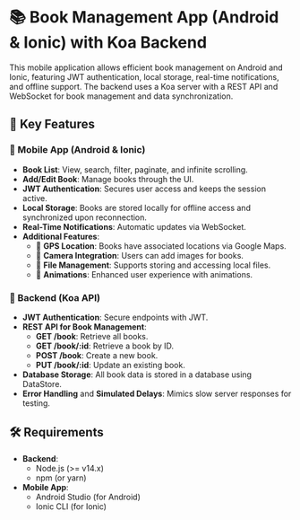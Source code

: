 # 📚 Book Management App (Android & Ionic) with Koa Backend

This mobile application allows efficient book management on Android and Ionic, featuring JWT authentication, local storage, real-time notifications, and offline support. The backend uses a Koa server with a REST API and WebSocket for book management and data synchronization.

## 🚀 Key Features

### 📌 Mobile App (Android & Ionic)
- **Book List**: View, search, filter, paginate, and infinite scrolling.
- **Add/Edit Book**: Manage books through the UI.
- **JWT Authentication**: Secures user access and keeps the session active.
- **Local Storage**: Books are stored locally for offline access and synchronized upon reconnection.
- **Real-Time Notifications**: Automatic updates via WebSocket.
- **Additional Features**:
  - 📍 **GPS Location**: Books have associated locations via Google Maps.
  - 📸 **Camera Integration**: Users can add images for books.
  - 📂 **File Management**: Supports storing and accessing local files.
  - 🎨 **Animations**: Enhanced user experience with animations.

### 🔧 Backend (Koa API)
- **JWT Authentication**: Secure endpoints with JWT.
- **REST API for Book Management**:
  - **GET /book**: Retrieve all books.
  - **GET /book/:id**: Retrieve a book by ID.
  - **POST /book**: Create a new book.
  - **PUT /book/:id**: Update an existing book.
- **Database Storage**: All book data is stored in a database using DataStore.
- **Error Handling** and **Simulated Delays**: Mimics slow server responses for testing.

## 🛠️ Requirements

- **Backend**:
  - Node.js (>= v14.x)
  - npm (or yarn)
- **Mobile App**:
  - Android Studio (for Android)
  - Ionic CLI (for Ionic)
